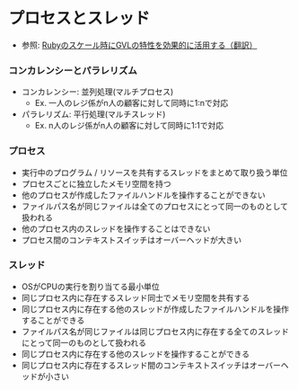 # プロセスとスレッド
- 参照: [Rubyのスケール時にGVLの特性を効果的に活用する（翻訳）](https://techracho.bpsinc.jp/hachi8833/2020_05_27/92042)

### コンカレンシーとパラレリズム
- コンカレンシー: 並列処理(マルチプロセス)
  - Ex. 一人のレジ係がn人の顧客に対して同時に1:nで対応
- パラレリズム: 平行処理(マルチスレッド)
  - Ex. n人のレジ係がn人の顧客に対して同時に1:1で対応

### プロセス
- 実行中のプログラム / リソースを共有するスレッドをまとめて取り扱う単位
- プロセスごとに独立したメモリ空間を持つ
- 他のプロセスが作成したファイルハンドルを操作することができない
- ファイルパス名が同じファイルは全てのプロセスにとって同一のものとして扱われる
- 他のプロセス内のスレッドを操作することはできない
- プロセス間のコンテキストスイッチはオーバーヘッドが大きい

### スレッド
- OSがCPUの実行を割り当てる最小単位
- 同じプロセス内に存在するスレッド同士でメモリ空間を共有する
- 同じプロセス内に存在する他のスレッドが作成したファイルハンドルを操作することができる
- ファイルパス名が同じファイルは同じプロセス内に存在する全てのスレッドにとって同一のものとして扱われる
- 同じプロセス内に存在する他のスレッドを操作することができる
- 同じプロセス内に存在するスレッド間のコンテキストスイッチはオーバーヘッドが小さい
